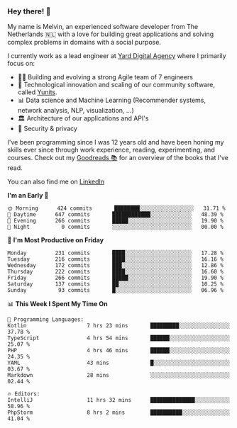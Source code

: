 ### Hey there! 👋

My name is Melvin, an experienced software developer from The Netherlands 🇳🇱 with a love for building great applications and solving complex problems in domains with a social purpose. 

I currently work as a lead engineer at [Yard Digital Agency](https://github.com/yardinternet) where I primarily focus on:

* 👏🏼 Building and evolving a strong Agile team of 7 engineers
* 🚀 Technological innovation and scaling of our community software, called [Yunits](https://www.yunits.com/).
* 📊 Data science and Machine Learning (Recommender systems, network analysis, NLP, visualization, ...)
* 🏛 Architecture of our applications and API's
* 🔐 Security & privacy

I've been programming since I was 12 years old and have been honing my skills ever since through work experience, reading, experimenting, and courses.
Check out my [Goodreads 📚](https://goodreads.com/melvinkoopmans) for an overview of the books that I've read. 

You can also find me on [LinkedIn](https://www.linkedin.com/in/melvinkoopmans)

<!--START_SECTION:waka-->
**I'm an Early 🐤** 

```text
🌞 Morning      424 commits       ████████░░░░░░░░░░░░░░░░░   31.71 % 
🌆 Daytime      647 commits       ████████████░░░░░░░░░░░░░   48.39 % 
🌃 Evening      266 commits       █████░░░░░░░░░░░░░░░░░░░░   19.90 % 
🌙 Night          0 commits       ░░░░░░░░░░░░░░░░░░░░░░░░░   00.00 % 

```
📅 **I'm Most Productive on Friday** 

```text
Monday         231 commits       ████░░░░░░░░░░░░░░░░░░░░░   17.28 % 
Tuesday        216 commits       ████░░░░░░░░░░░░░░░░░░░░░   16.16 % 
Wednesday      172 commits       ███░░░░░░░░░░░░░░░░░░░░░░   12.86 % 
Thursday       222 commits       ████░░░░░░░░░░░░░░░░░░░░░   16.60 % 
Friday         266 commits       █████░░░░░░░░░░░░░░░░░░░░   19.90 % 
Saturday       137 commits       ██░░░░░░░░░░░░░░░░░░░░░░░   10.25 % 
Sunday          93 commits       █░░░░░░░░░░░░░░░░░░░░░░░░   06.96 % 

```


📊 **This Week I Spent My Time On** 

```text
💬 Programming Languages: 
Kotlin                   7 hrs 23 mins       █████████░░░░░░░░░░░░░░░░   37.78 % 
TypeScript               4 hrs 54 mins       ██████░░░░░░░░░░░░░░░░░░░   25.07 % 
PHP                      4 hrs 46 mins       ██████░░░░░░░░░░░░░░░░░░░   24.35 % 
YAML                     43 mins             █░░░░░░░░░░░░░░░░░░░░░░░░   03.67 % 
Markdown                 28 mins             ░░░░░░░░░░░░░░░░░░░░░░░░░   02.44 % 

🔥 Editors: 
IntelliJ                 11 hrs 32 mins      ██████████████░░░░░░░░░░░   58.96 % 
PhpStorm                 8 hrs 2 mins        ██████████░░░░░░░░░░░░░░░   41.04 % 

```


<!--END_SECTION:waka-->
